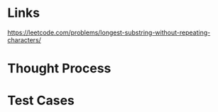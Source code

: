 # Links
https://leetcode.com/problems/longest-substring-without-repeating-characters/

# Thought Process

# Test Cases

